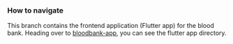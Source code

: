 ### How to navigate

This branch contains the frontend application (Flutter app) for the blood bank. Heading over to [bloodbank-app](https://github.com/flametron/Delhihacks-Bloodbankapp/tree/frontend/bloodbank-app), you can see the flutter app directory.

